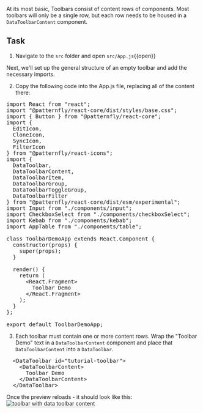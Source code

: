 At its most basic, Toolbars consist of content rows of components. Most toolbars will only be a single row, but each row needs to be housed in a `DataToolbarContent` component.

## Task
1) Navigate to the `src` folder and open `src/App.js`{{open}}

Next, we'll set up the general structure of an empty toolbar and add the necessary imports.

2) Copy the following code into the App.js file, replacing all of the content there:

<pre class="file" data-filename="App.js" data-target="replace">
import React from &quot;react&quot;;
import &quot;@patternfly/react-core/dist/styles/base.css&quot;;
import { Button } from &quot;@patternfly/react-core&quot;;
import {
  EditIcon,
  CloneIcon,
  SyncIcon,
  FilterIcon
} from &quot;@patternfly/react-icons&quot;;
import {
  DataToolbar,
  DataToolbarContent,
  DataToolbarItem,
  DataToolbarGroup,
  DataToolbarToggleGroup,
  DataToolbarFilter
} from &quot;@patternfly/react-core/dist/esm/experimental&quot;;
import Input from &quot;./components/input&quot;;
import CheckboxSelect from &quot;./components/checkboxSelect&quot;;
import Kebab from &quot;./components/kebab&quot;;
import AppTable from &quot;./components/table&quot;;

class ToolbarDemoApp extends React.Component {
  constructor(props) {
    super(props);
  }

  render() {
    return (
      &lt;React.Fragment&gt;
        Toolbar Demo
      &lt;/React.Fragment&gt;
    );
  }
};

export default ToolbarDemoApp;
</pre>

3) Each toolbar must contain one or more content rows. Wrap the "Toolbar Demo" text in a `DataToolbarContent` component and place that `DataToolbarContent` into a `DataToolbar`.

<pre class="file" data-target="clipboard">
  &lt;DataToolbar id=&quot;tutorial-toolbar&quot;&gt;
    &lt;DataToolbarContent&gt;
      Toolbar Demo
    &lt;/DataToolbarContent&gt;
  &lt;/DataToolbar&gt;
</pre>

Once the preview reloads - it should look like this:
<img src="toolbar-filter/assets/toolbar-content.png" alt="toolbar with data toolbar content" style="box-shadow: rgba(3, 3, 3, 0.2) 0px 1.25px 2.5px 0px;" />
